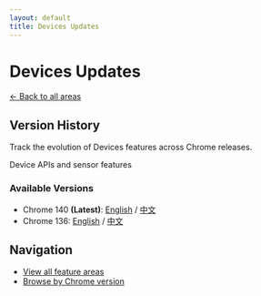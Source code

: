```yaml
---
layout: default
title: Devices Updates
---
```


# Devices Updates

[← Back to all areas](../index.html)

## Version History

Track the evolution of Devices features across Chrome releases.

Device APIs and sensor features

### Available Versions

- Chrome 140 **(Latest)**: [English](./chrome-140-en.html) / [中文](./chrome-140-zh.html)
- Chrome 136: [English](./chrome-136-en.html) / [中文](./chrome-136-zh.html)

## Navigation

- [View all feature areas](../index.html)
- [Browse by Chrome version](../../versions/index.html)
